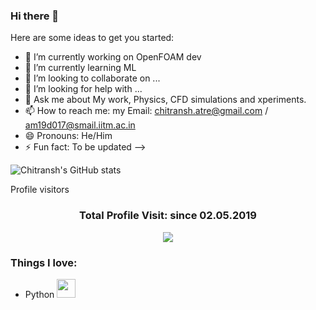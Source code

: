 ### Hi there 👋

Here are some ideas to get you started:

- 🔭 I’m currently working on OpenFOAM dev
- 🌱 I’m currently learning ML
- 👯 I’m looking to collaborate on ...
- 🤔 I’m looking for help with ...
- 💬 Ask me about My work, Physics, CFD simulations and xperiments.
- 📫 How to reach me: my Email: chitransh.atre@gmail.com / am19d017@smail.iitm.ac.in
- 😄 Pronouns: He/Him
- ⚡ Fun fact: To be updated
-->

<!---![Chitransh's GitHub stats](https://github-readme-stats.vercel.app/api?username=chitransh-atre&hide=contribs,prs)

![Chitransh's GitHub stats](https://github-readme-stats.vercel.app/api?username=chitransh-atre&show_icons=true)-->

   ![Chitransh's GitHub stats](https://github-readme-stats.vercel.app/api?username=chitransh-atre&hide=contribs,prs&theme=gruvbox)
<!---[![Readme Card](https://github-readme-stats.vercel.app/api/pin/?username=chitransh-atre&repo=github-readme-stats)](https://github.com/chitransh-atre/github-readme-stats)-->




Profile visitors
<h3><p align="center">Total Profile Visit: since 02.05.2019</p>
<p align="center">
    <img alingn="center" src="https://profile-counter.glitch.me/chitransh-atre/count.svg"/>
</p>

   ### Things I love:
- Python <img src="https://media.giphy.com/media/WUlplcMpOCEmTGBtBW/giphy.gif" width="30">
